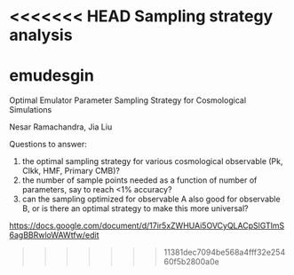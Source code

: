 <<<<<<< HEAD
Sampling strategy analysis
=======
# emudesgin
Optimal Emulator Parameter Sampling Strategy for Cosmological Simulations

Nesar Ramachandra, Jia Liu

Questions to answer:
1. the optimal sampling strategy for various cosmological observable (Pk, Clkk, HMF, Primary CMB)?
2. the number of sample points needed as a function of number of parameters, say to reach <1% accuracy?
3. can the sampling optimized for observable A also good for observable B, or is there an optimal strategy to make this more universal? 

https://docs.google.com/document/d/17ir5xZWHUAi5OVCyQLACpSlGTlmS6agBBRwloWAWtfw/edit


>>>>>>> 11381dec7094be568a4fff32e25460f5b2800a0e
